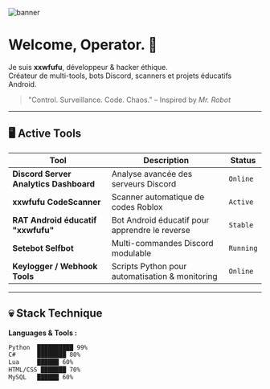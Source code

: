 ![banner]([https://media.giphy.com/media/3o7aD2saalBwwftBIY/giphy.gif](https://y.yarn.co/f805b98b-0bcb-49f1-a14e-f4e90c80df6b_text.gif))

# Welcome, Operator. 🖤

Je suis **xxwfufu**, développeur & hacker éthique.  
Créateur de multi-tools, bots Discord, scanners et projets éducatifs Android.  

> "Control. Surveillance. Code. Chaos." – Inspired by *Mr. Robot*

---

## 🖥️ Active Tools

| Tool | Description | Status |
|------|-------------|--------|
| **Discord Server Analytics Dashboard** | Analyse avancée des serveurs Discord | `Online` |
| **xxwfufu CodeScanner** | Scanner automatique de codes Roblox | `Active` |
| **RAT Android éducatif "xxwfufu"** | Bot Android éducatif pour apprendre le reverse | `Stable` |
| **Setebot Selfbot** | Multi-commandes Discord modulable | `Running` |
| **Keylogger / Webhook Tools** | Scripts Python pour automatisation & monitoring | `Online` |

---

## 💀 Stack Technique

**Languages & Tools :**  

```bash
Python  ██████████ 99%
C#      ████████ 80%
Lua     ██████ 60%
HTML/CSS ███████ 70%
MySQL   ██████ 60%
